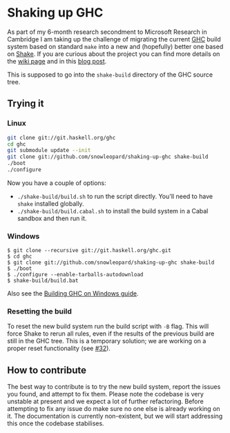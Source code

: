 Shaking up GHC
==============

As part of my 6-month research secondment to Microsoft Research in Cambridge
I am taking up the challenge of migrating the current [GHC][ghc] build system
based on standard `make` into a new and (hopefully) better one based on
[Shake][shake]. If you are curious about the project you can find more details
on the [wiki page][ghc-shake-wiki] and in this [blog post][shake-blog-post].

This is supposed to go into the `shake-build` directory of the GHC source tree.





Trying it
---------

### Linux

```bash
git clone git://git.haskell.org/ghc
cd ghc
git submodule update --init
git clone git://github.com/snowleopard/shaking-up-ghc shake-build
./boot
./configure
```

Now you have a couple of options:

- `./shake-build/build.sh` to run the script directly. You'll need to have
  `shake` installed globally.
- `./shake-build/build.cabal.sh` to install the build system in a Cabal sandbox
  and then run it.



### Windows

```
$ git clone --recursive git://git.haskell.org/ghc.git
$ cd ghc
$ git clone git://github.com/snowleopard/shaking-up-ghc shake-build
$ ./boot
$ ./configure --enable-tarballs-autodownload
$ shake-build/build.bat
```
Also see the [Building GHC on Windows guide][ghc-windows-building-guide].


### Resetting the build

To reset the new build system run the build script with `-B` flag. This will force Shake to rerun all rules, even if the results of the previous build are still in the GHC tree. This is a temporary solution; we are working on a proper reset functionality (see [#32](https://github.com/snowleopard/shaking-up-ghc/issues/32)).


How to contribute
-----------------

The best way to contribute is to try the new build system, report the issues
you found, and attempt to fix them. Please note the codebase is very unstable
at present and we expect a lot of further refactoring. Before attempting to
fix any issue do make sure no one else is already working on it. The
documentation is currently non-existent, but we will start addressing this
once the codebase stabilises.





[ghc-shake-wiki]: https://ghc.haskell.org/trac/ghc/wiki/Building/Shake
[ghc-windows-building-guide]: https://ghc.haskell.org/trac/ghc/wiki/Building/Preparation/Windows
[ghc]: https://en.wikipedia.org/wiki/Glasgow_Haskell_Compiler
[shake-blog-post]: https://blogs.ncl.ac.uk/andreymokhov/shaking-up-ghc
[shake]: https://github.com/ndmitchell/shake/blob/master/README.md
